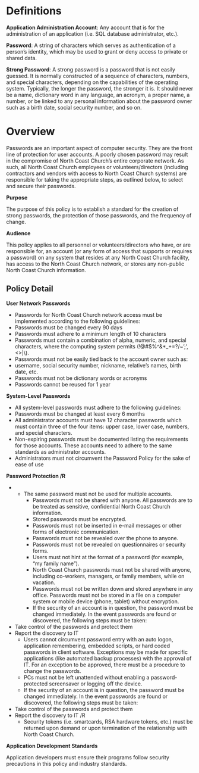 # **Definitions**

**Application Administration Account**: Any account that is for the administration of an application (i.e. SQL database administrator, etc.).

**Password**: A string of characters which serves as authentication of a person’s identity, which may be used to grant or deny access to private or shared data.

**Strong Password**: A strong password is a password that is not easily guessed. It is normally constructed of a sequence of characters, numbers, and special characters, depending on the capabilities of the operating system. Typically, the longer the password, the stronger it is. It should never be a name, dictionary word in any language, an acronym, a proper name, a number, or be linked to any personal information about the password owner such as a birth date, social security number, and so on.

# **Overview**

Passwords are an important aspect of computer security. They are the front line of protection for user accounts. A poorly chosen password may result in the compromise of North Coast Church’s entire corporate network. As such, all North Coast Church employees or volunteers/directors (including contractors and vendors with access to North Coast Church systems) are responsible for taking the appropriate steps, as outlined below, to select and secure their passwords.

**Purpose**

The purpose of this policy is to establish a standard for the creation of strong passwords, the protection of those passwords, and the frequency of change.

**Audience**

This policy applies to all personnel or volunteers/directors who have, or are responsible for, an account (or any form of access that supports or requires a password) on any system that resides at any North Coast Church facility, has access to the North Coast Church network, or stores any non-public North Coast Church information.

## **Policy Detail**

**User Network Passwords**

- Passwords for North Coast Church network access must be implemented according to the following guidelines:
- Passwords must be changed every 90 days
- Passwords must adhere to a minimum length of 10 characters
- Passwords must contain a combination of alpha, numeric, and special characters, where the computing system permits (!@#$%^&\*\_+=?/~’;’,<>|\\).
- Passwords must not be easily tied back to the account owner such as:
- username, social security number, nickname, relative’s names, birth date, etc.
- Passwords must not be dictionary words or acronyms
- Passwords cannot be reused for 1 year

**System-Level Passwords**

- All system-level passwords must adhere to the following guidelines:
- Passwords must be changed at least every 6 months
- All administrator accounts must have 12 character passwords which must contain three of the four items: upper case, lower case, numbers, and special characters.
- Non-expiring passwords must be documented listing the requirements for those accounts. These accounts need to adhere to the same standards as administrator accounts.
- Administrators must not circumvent the Password Policy for the sake of ease of use

**Password Protection /R**

- - The same password must not be used for multiple accounts.
    - Passwords must not be shared with anyone. All passwords are to be treated as sensitive, confidential North Coast Church information.
    - Stored passwords must be encrypted.
    - Passwords must not be inserted in e-mail messages or other forms of electronic communication.
    - Passwords must not be revealed over the phone to anyone.
    - Passwords must not be revealed on questionnaires or security forms.
    - Users must not hint at the format of a password (for example, “my family name”).
    - North Coast Church passwords must not be shared with anyone, including co-workers, managers, or family members, while on vacation.
    - Passwords must not be written down and stored anywhere in any office. Passwords must not be stored in a file on a computer system or mobile device (phone, tablet) without encryption.
    - If the security of an account is in question, the password must be changed immediately. In the event passwords are found or discovered, the following steps must be taken:
- Take control of the passwords and protect them
- Report the discovery to IT
  - Users cannot circumvent password entry with an auto logon, application remembering, embedded scripts, or hard coded passwords in client software. Exceptions may be made for specific applications (like automated backup processes) with the approval of IT. For an exception to be approved, there must be a procedure to change the passwords.
  - PCs must not be left unattended without enabling a password-protected screensaver or logging off the device.
  - If the security of an account is in question, the password must be changed immediately. In the event passwords are found or discovered, the following steps must be taken:
- Take control of the passwords and protect them
- Report the discovery to IT /R
  - Security tokens (i.e. smartcards, RSA hardware tokens, etc.) must be returned upon demand or upon termination of the relationship with North Coast Church.

**Application Development Standards**

Application developers must ensure their programs follow security precautions in this policy and industry standards.